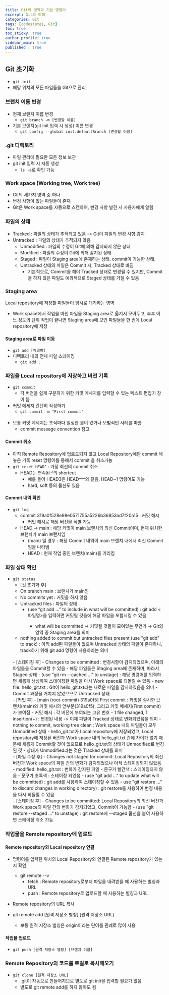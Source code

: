 ```yaml
---
title: Git의 영역과 기본 명령어
excerpt: Git의 이해
categories: Git
tags: [codestates, Git]
toc: true
toc_sticky: true
author_profile: true
sidebar_main: true
published : true
---
```

## Git 초기화
- ```git init```
- 해당 위치의 모든 파일들을 Git으로 관리

### 브랜치 이름 변경
- 현재 브랜치 이름 변경
  - ```git branch -m [변경할 이름]```
- 기본 브랜치(git init 입력 시 생성) 이름 변경
  - ```git config --global init.defaultBranch [변경할 이름]```

### .git 디렉토리
- 파일 관리에 필요한 모든 정보 보관
- git init 입력 시 자동 생성
  - ```ls -a```로 확인 가능

### Work space (Working tree, Work tree)
- Git의 세가지 영역 중 하나
- 변경 사항이 없는 파일들이 존재
- Git은 Work space를 자동으로 스캔하여, 변경 사항 발견 시 사용자에게 알림

### 파일의 상태
- Tracked : 파일의 상태가 추적되고 있음 -> Git이 파일의 변경 사항 감지
- Untracked : 파일의 상태가 추적되지 않음
  - Unmodified : 파일의 수정이 Git에 의해 감지되지 않은 상태
  - Modified : 파일의 수정이 Git에 의해 감지된 상태
  - Staged : 파일이 Staging area에 존재하는 상태. commit이 가능한 상태.
  - Untracked 상태의 파일은 Commit 시, Tracked 상태로 바뀜
    - 기본적으로, Commit을 해야 Tracked 상태로 변경될 수 있지만, Commit을 하지 않은 파일도 예외적으로 Staged 상태를 가질 수 있음

### Staging area
Local repository에 저장할 파일들이 임시로 대기하는 영역
- Work space에서 작업을 마친 파일을 Staging area로 옮겨서 모아두고, 추후 어느 정도의 단위 작업이 끝나면 Staging area에 모인 파일들을 한 번에 Local repository에 저장

#### Staging area로 파일 이동
- ```git add [파일명]``` 
- 디렉토리 내의 전체 파일 스테이징
  - ```git add .```

### 파일을 Local repository에 저장하고 버전 기록 
- ```git commit```
  - 각 버전을 쉽게 구분하기 위한 커밋 메세지를 입력할 수 있는 텍스트 편집기 창이 뜸
- 커밋 메세지 간단히 작성하기
  - ```git commit -m "First commit"```
  <br>
- 보통 커밋 메세지는 조직마다 일정한 룰이 있거나 모범적인 사례를 따름
  - commit message convention 참고

#### Commit 취소
- 아직 Remote Repository에 업로드되지 않고 Local Repository에만 commit 해 놓은 기록 reset 명령어를 통해서 commit 을 취소가능
- ```git reset HEAD^``` : 가장 최신의 commit 취소
  - HEAD는 연속된 ^의 shortcut
    - 예를 들어 HEAD3은 HEAD^^^와 같음. HEAD~1 명령어도 가능
    - hard, soft 등의 옵션도 있음

#### Commit 내역 확인
- ```git log```
  - commit 319a0f528e98e0571755a5226b36853ad7f20a15 : 커밋 해시
    - 커밋 해시로 해당 버전을 식별 가능
  - HEAD -> main : 해당 커밋이 main 브랜치의 최신 Commit이며, 현재 위치한 브랜치가 main 브랜치임
    - (main) 일 경우 : 해당 Commit 내역이 main 브랜치 내에서 최신 Commit임을 나타냄
    - HEAD : 현재 작업 중인 브랜치(main)를 가리킴

### 파일 상태 확인
- ``` git status ```
  - [깃 초기화 후]
  - On branch main : 브랜치가 main임
  - No commits yet : 커밋을 하지 않음
  - Untracked files :  파일의 상태 
    - (use “git add <file>…” to include in what will be committed) : git add <파일명>을 입력하면 커밋될 것들에 해당 파일을 포함시킬 수 있음
      - what will be committed → 커밋될 것들이 모여있는 무언가 → Git의 영역 중 Staging area를 의미
  - nothing added to commit but untracked files present (use "git add" to track) : 아직 add된 파일들이 없으며 Untracked 상태의 파일이 존재하니, track하기 위해 git add 명령어 사용하라는 의미
  <br>
  - [스테이징 후]
  - Changes to be committed : 변경사항이 감지되었으며, 아래의 파일들을 Commit할 수 있음
    - 해당 파일들은 Staging area에 존재하며, 따라서 Staged 상태
  - (use "git rm --cached <file>..." to unstage) : 
  해당 명령어를 입력하면 새롭게 생성하여 스테이징한 파일을 다시 Work space로 되돌릴 수 있음
  - new file: hello_git.txt : Git이 hello_git.txt라는 새로운 파일을 감지하였음을 의미
    - Commit 과정을 거치지 않았으므로 Untracked 상태
  <br>
  - [커밋 후]
  - [main (root-commit) 319a0f5] First commit : 커밋을 실시한 브랜치(main)와 커밋 해시의 앞부분(319a0f5), 그리고 커밋 메세지(First commit)가 보여짐
    - 커밋 해시 : 각 버전에 부여되는 고유 번호
  - 1 file changed, 1 insertion(+) : 변경된 내용 -> 이제 파일이 Tracked 상태로 변화되었음을 의미
  - nothing to commit, working tree clean : Work space 내의 파일들이 모두 Unmodified 상태
    - hello_git.txt가 Local repository에 저장되었고, Local repository에 저장된 버전과 Work space 내의 hello_git.txt 간에 차이가 없기 때문에 새롭게 Commit할 것이 없으므로 hello_git.txt의 상태가 Unmodified로 변경된 것
    - 상태가 Unmodified라는 것은 Tracked 상태를 의미
  <br>
  - [파일 수정 후]
  - Changes not staged for commit: Local Repository의 최신 버전과 Work space의 파일 간의 변화가 감지되었으나 아직 스테이징되지 않았음
    - modified: hello_git.txt : 변화가 감지된 파일
      - 문구가 빨간색 : 스테이징되지 않음
      - 문구가 초록색 : 스테이징 되었음
    - (use "git add <file>..." to update what will be committed) : git add를 사용하여 스테이징할 수 있음
    - use "git restore <file>..." to discard changes in working directory) : git restore를 사용하여 변경 내용을 다시 되돌릴 수 있음
  <br>
  - [스테이징 후]
  - Changes to be committed: Local Repository의 최신 버전과 Work space의 파일 간의 변화가 감지되었고, Commit이 가능함
  - (use "git restore --staged <file>..." to unstage) : git restore에 --staged 옵션을 붙여 사용하면 스테이징 취소 가능


### 작업물을 Remote repository에 업로드

#### Remote repository와 Local repository 연결
- 명령어를 입력한 위치의 Local Repository와 연결된 Remote repository가 있는지 확인 
  - git remote --v
    - fetch : Remote repository로부터 파일을 내려받을 때 사용하는 별칭과 URL
    - push : Remote repository로 업로드할 때 사용하는 별칭과 URL

- Remote repository의 URL 복사  
- git remote add [원격 저장소 별칭] [원격 저장소 URL]
  - 보통 원격 저장소 별칭은 origin이라는 단어를 관례로 많이 사용

#### 작업물 업로드
- ```git push [원격 저장소 별칭] [브랜치 이름]```

### Remote Repository의 코드를 로컬로 복사해오기 
- ```git clone [원격 저장소 URL]```
  - .git이 자동으로 만들어지므로 별도로 git init을 입력할 필요가 없음
  - 별도로 git remote add를 하지 않아도 됨

